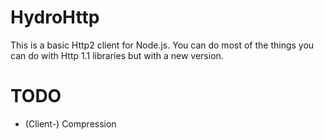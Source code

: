 # HydroHttp

This is a basic Http2 client for Node.js.
You can do most of the things you can do with Http 1.1 libraries but with a new version.

# TODO
- (Client-) Compression
